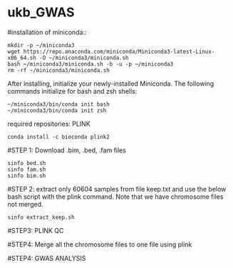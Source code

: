# ukb_GWAS

#installation of miniconda::
```
mkdir -p ~/miniconda3
wget https://repo.anaconda.com/miniconda/Miniconda3-latest-Linux-x86_64.sh -O ~/miniconda3/miniconda.sh
bash ~/miniconda3/miniconda.sh -b -u -p ~/miniconda3
rm -rf ~/miniconda3/miniconda.sh
```

After installing, initialize your newly-installed Miniconda. The following commands initialize for bash and zsh shells:

```
~/miniconda3/bin/conda init bash
~/miniconda3/bin/conda init zsh
```

required repositories: PLINK 
```
conda install -c bioconda plink2
```

#STEP 1:
Download .bim, .bed, .fam files
```
sinfo bed.sh
sinfo fam.sh
sinfo bim.sh
```

#STEP 2:
extract only 60604 samples from file keep.txt and use the below bash script with the plink command. Note that we have chromosome files not merged. 
```
sinfo extract_keep.sh
```

#STEP3:
PLINK QC

#STEP4:
Merge all the chromosome files to one file using plink 

#STEP4:
GWAS ANALYSIS
